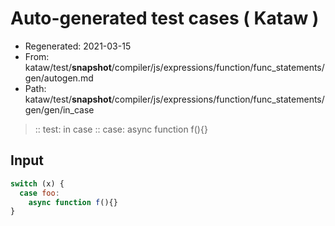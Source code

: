 # Auto-generated test cases ( Kataw )
- Regenerated: 2021-03-15
- From: kataw/test/__snapshot__/compiler/js/expressions/function/func_statements/gen/autogen.md
- Path: kataw/test/__snapshot__/compiler/js/expressions/function/func_statements/gen/gen/in_case
> :: test: in case
> :: case: async function f(){}
## Input

`````js
switch (x) {
  case foo:
    async function f(){}
}
`````
